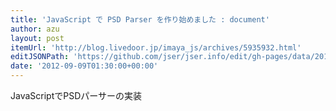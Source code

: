```yaml
---
title: 'JavaScript で PSD Parser を作り始めました : document'
author: azu
layout: post
itemUrl: 'http://blog.livedoor.jp/imaya_js/archives/5935932.html'
editJSONPath: 'https://github.com/jser/jser.info/edit/gh-pages/data/2012/09/index.json'
date: '2012-09-09T01:30:00+00:00'
---
```

JavaScriptでPSDパーサーの実装
